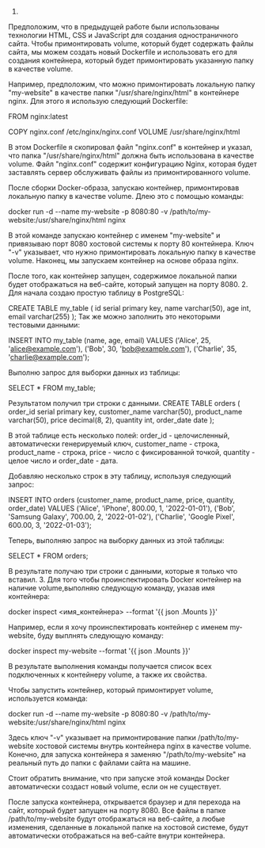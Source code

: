 1.
Предположим, что в предыдущей работе были использованы технологии HTML, CSS и JavaScript для создания одностраничного сайта. Чтобы примонтировать volume, который будет содержать файлы сайта, мы можем создать новый Dockerfile и использовать его для создания контейнера, который будет примонтировать указанную папку в качестве volume.

Например, предположим, что можно примонтировать локальную папку "my-website" в качестве папки "/usr/share/nginx/html" в контейнере nginx. Для этого я использую следующий Dockerfile:

FROM nginx:latest

COPY nginx.conf /etc/nginx/nginx.conf
VOLUME /usr/share/nginx/html

В этом Dockerfile я скопировал файл "nginx.conf" в контейнер и указал, что папка "/usr/share/nginx/html" должна быть использована в качестве volume. Файл "nginx.conf" содержит конфигурацию Nginx, которая будет заставлять сервер обслуживать файлы из примонтированного volume.

После сборки Docker-образа, запускаю контейнер, примонтировав локальную папку в качестве volume. Длею это с помощью  команды:

docker run -d --name my-website -p 8080:80 -v /path/to/my-website:/usr/share/nginx/html nginx

В этой команде запускаю контейнер с именем "my-website" и привязываю порт 8080 хостовой системы к порту 80 контейнера. Ключ "-v" указывает, что нужно примонтировать локальную папку в качестве volume. Наконец, мы запускаем контейнер на основе образа nginx.

После того, как контейнер запущен, содержимое локальной папки будет отображаться на веб-сайте, который запущен на порту 8080. 
2.
Для начала создаю простую таблицу в PostgreSQL:

CREATE TABLE my_table (
	id serial primary key,
	name varchar(50),
	age int,
	email varchar(255)
);
Так же можно заполнить это некоторыми тестовыми данными:

INSERT INTO my_table (name, age, email)
VALUES
	('Alice', 25, 'alice@example.com'),
	('Bob', 30, 'bob@example.com'),
	('Charlie', 35, 'charlie@example.com');

Выполню запрос для выборки данных из таблицы:

SELECT * FROM my_table;

Результатом получил три строки с данными.
CREATE TABLE orders (
	order_id serial primary key,
	customer_name varchar(50),
	product_name varchar(50),
	price decimal(8, 2),
	quantity int,
	order_date date
);

В этой таблице есть несколько полей: order_id - целочисленный, автоматически генерируемый ключ, customer_name - строка, product_name - строка, price - число с фиксированной точкой, quantity - целое число и order_date - дата.

Добавляю несколько строк в эту таблицу, используя следующий запрос:

INSERT INTO orders (customer_name, product_name, price, quantity, order_date)
VALUES
	('Alice', 'iPhone', 800.00, 1, '2022-01-01'),
	('Bob', 'Samsung Galaxy', 700.00, 2, '2022-01-02'),
	('Charlie', 'Google Pixel', 600.00, 3, '2022-01-03');

Теперь, выполняю запрос на выборку данных из этой таблицы:

SELECT * FROM orders;

В результате получаю  три строки с данными, которые я только что вставил.
3.
Для того чтобы проинспектировать Docker контейнер на наличие volume,выполняю следующую команду, указав имя контейнера:

docker inspect <имя_контейнера> --format '{{ json .Mounts }}'

Например, если я хочу проинспектировать контейнер с именем my-website, буду выплнять следующую команду:

docker inspect my-website --format '{{ json .Mounts }}'

В результате выполнения команды получается список всех подключенных к контейнеру volume, а также их свойства.

Чтобы запустить контейнер, который примонтирует volume,  используется команда:

docker run -d --name my-website -p 8080:80 -v /path/to/my-website:/usr/share/nginx/html nginx

Здесь ключ "-v" указывает на примонтирование папки /path/to/my-website хостовой системы внутрь контейнера nginx в качестве volume. Конечно, для запуска контейнера я заменяю "/path/to/my-website" на реальный путь до папки с файлами сайта на машине.

Стоит обратить внимание, что при запуске этой команды Docker автоматически создаст новый volume, если он не существует.

После запуска контейнера, открывается браузер и для перехода на сайт, который будет запущен на порту 8080. Все файлы в папке /path/to/my-website будут отображаться на веб-сайте, а любые изменения, сделанные в локальной папке на хостовой системе, будут автоматически отображаться на веб-сайте внутри контейнера.
